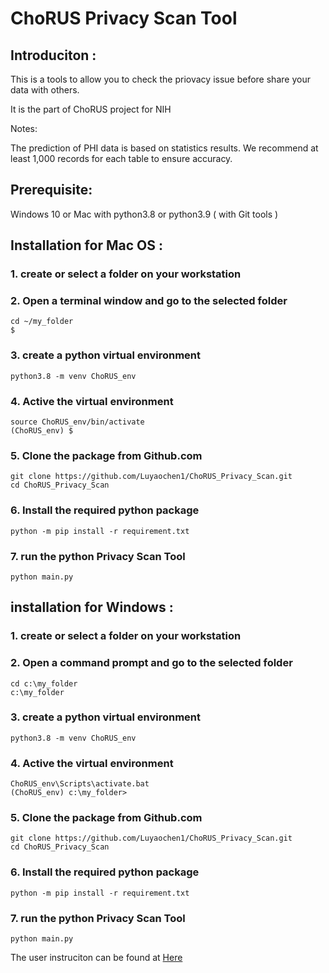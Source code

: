 # ChoRUS Privacy Scan Tool

## Introduciton :

This is a tools to allow you to check the priovacy issue before share your data with others. 

It is the part of ChoRUS project for NIH

Notes:

The prediction of PHI data is based on statistics results. We recommend at least 1,000 records for each table to ensure accuracy. 


## Prerequisite:
Windows 10  or Mac with python3.8 or python3.9 ( with Git tools )

## Installation for Mac OS :

### 1. create or select a folder on your workstation 

### 2. Open a terminal window and go to the selected folder
~~~
cd ~/my_folder
$
~~~

### 3. create a python virtual environment
~~~
python3.8 -m venv ChoRUS_env
~~~
### 4. Active the virtual environment
~~~
source ChoRUS_env/bin/activate
(ChoRUS_env) $
~~~

### 5. Clone the package from Github.com 
~~~
git clone https://github.com/Luyaochen1/ChoRUS_Privacy_Scan.git
cd ChoRUS_Privacy_Scan
~~~

### 6. Install the required python package
~~~
python -m pip install -r requirement.txt
~~~

### 7. run the python Privacy Scan Tool
~~~
python main.py
~~~
 

## installation for Windows :

### 1. create or select a folder on your workstation 

### 2. Open a command prompt and go to the selected folder
~~~
cd c:\my_folder
c:\my_folder
~~~

### 3. create a python virtual environment
~~~
python3.8 -m venv ChoRUS_env
~~~
### 4. Active the virtual environment
~~~
ChoRUS_env\Scripts\activate.bat
(ChoRUS_env) c:\my_folder>
~~~

### 5. Clone the package from Github.com 
~~~
git clone https://github.com/Luyaochen1/ChoRUS_Privacy_Scan.git
cd ChoRUS_Privacy_Scan
~~~

### 6. Install the required python package
~~~
python -m pip install -r requirement.txt
~~~

### 7. run the python Privacy Scan Tool
~~~
python main.py
~~~
 
The user instruciton can be found at [Here ](https://github.com/Luyaochen1/ChoRUS_Privacy_Scan/blob/main/User_Instruction.md) 
 



